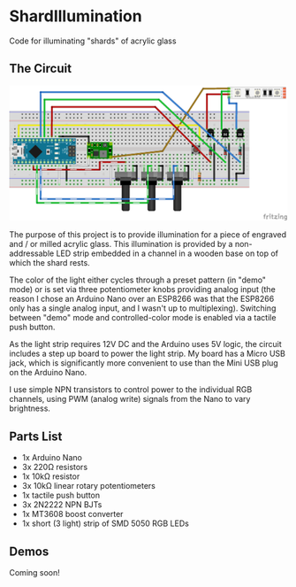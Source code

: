 # ShardIllumination
Code for illuminating "shards" of acrylic glass

## The Circuit
![Circuit Diagram](circuit_diagram.png)

The purpose of this project is to provide illumination for a piece of engraved
and / or milled acrylic glass. This illumination is provided by a non-addressable
LED strip embedded in a channel in a wooden base on top of which the shard
rests.

The color of the light either cycles through a preset pattern (in "demo" mode)
or is set via three potentiometer knobs providing analog input (the reason I
chose an Arduino Nano over an ESP8266 was that the ESP8266 only has a single
analog input, and I wasn't up to multiplexing). Switching between "demo" mode
and controlled-color mode is enabled via a tactile push button.

As the light strip requires 12V DC and the Arduino uses 5V logic, the circuit
includes a step up board to power the light strip. My board has a Micro USB
jack, which is significantly more convenient to use than the Mini USB plug
on the Arduino Nano.

I use simple NPN transistors to control power to the individual RGB channels,
using PWM (analog write) signals from the Nano to vary brightness.

## Parts List
  * 1x Arduino Nano
  * 3x 220Ω resistors
  * 1x 10kΩ resistor
  * 3x 10kΩ linear rotary potentiometers
  * 1x tactile push button
  * 3x 2N2222 NPN BJTs
  * 1x MT3608 boost converter
  * 1x short (3 light) strip of SMD 5050 RGB LEDs

## Demos
Coming soon!
